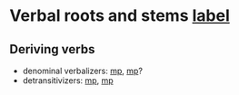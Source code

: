 # Verbal roots and stems [label](derbderiv)

## Deriving verbs

* denominal verbalizers: [mp](tavbz), [mp](jtevbz)?
* detransitivizers: [mp](dt2), [mp](dt1)